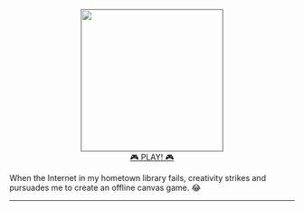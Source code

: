 <p align="center">
  <a href="https://iampava.github.io/practice-exercises/practice-apps/offline-game/">
    <img  height="250" src="https://raw.githubusercontent.com/iampava/practice-exercises/master/practice-apps/offline-game/screenshot.png" style="border: 1px solid grey" />
  </a>
  <br/>
  <a href="https://iampava.github.io/practice-exercises/practice-apps/offline-game/">🎮 PLAY! 🎮</a>
</p>

When the Internet in my hometown library fails, creativity strikes and pursuades me to create an offline canvas game. 😂

<hr/>
